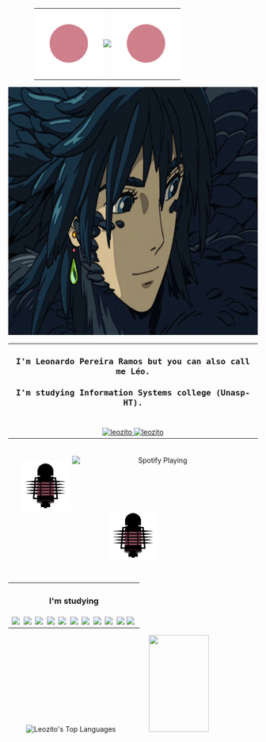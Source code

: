 <table align="center" style="margin: 0 auto; border-collapse: collapse; width: 400px; border: none;">
  <tr style="border: none;">
    <td style="border: none; padding: 0;">
      <img width="140px" height="140px" src="SunD.gif" style="border: none; border-radius: 0;">
    </td>
    <td style="border: none; padding: 0; text-align: center;">
      <a href="https://git.io/typing-svg" target="_blank">
        <img src="https://readme-typing-svg.demolab.com?font=Fira+Code&color=d8748c&size=27&duration=3500&pause=500&center=true&vCenter=true&width=435&lines=Leonardo's+Profile!;Welcome!;" style="border: none; border-radius: 0;">
      </a>
    </td>
    <td style="border: none; padding: 0;">
      <img width="140px" height="140px" src="SunD.gif" style="border: none; border-radius: 0;">
    </td>
  </tr>
</table>





<p align="center">

<img  width="800px" height="500px" src="howls.gif">

</p>

<table align="center" ">
  <tr>
    <td width="800px">
      <h3 align="center">
        <samp> I'm Leonardo Pereira Ramos
                <b></b>
          but you can also call me Léo.
        </samp>
      </h3>
      <h3 align="center">
        <samp> I'm studying
                <b></b>
         Information Systems college (Unasp-HT).
        </samp>
           <br></br>
      </h3>
    </td>
  </tr>
  <tr>
    <td align="center">
      <a href="https://www.linkedin.com/in/leonardo-pereira-ramos-bb0594254/" target="_blank">
        <img src="https://img.shields.io/badge/LinkedIn-0077B5?style=for-the-badge&logo=linkedin&logoColor=white" alt="leozito"/>
      </a>
      <a href="https://www.instagram.com/leo.zinhoz/?igsh=bGI5aWF2angwcHU2" target="_blank">
        <img src="https://img.shields.io/badge/Instagram-fe4164?style=for-the-badge&logo=instagram&logoColor=white" alt="leozito" />
      </a>
    </td>
  </tr>
</table>



<br/>


 
<p align="center">
  <img style="display: inline-block; vertical-align: middle; width: 100px; height: 100px;" src="accela_2.gif">
  <span style="display: inline-block; position: relative; top: -50px;">
    <a href="https://spotify-github-profile.vercel.app/api/view?uid=6xgt5fvmjfj4cg0fep3il0j9s&redirect=true" style="display: inline-block;">
      <img src="https://spotify-github-profile.vercel.app/api/view?uid=6xgt5fvmjfj4cg0fep3il0j9s&cover_image=true&theme=novatorem&show_offline=true&background_color=121212&interchange=true&bar_color=d8748c&bar_color_cover=false" alt="Spotify Playing" width="350" style="display: inline-block;" />
    </a>
  </span>
  <img style="display: inline-block; vertical-align: middle; width: 100px; height: 100px;" src="accela_2.gif">
</p>

<br/>
<table align="center">
  <tr>
    <th colspan="2"><h3>I'm studying</h3></th>
  </tr>
  <tr>
    <td align="center">
      <img src="https://img.shields.io/badge/-Python-0D1117?style=for-the-badge&logo=python&labelColor=0D1117" />&nbsp;
      <img src="https://img.shields.io/badge/-Java-0D1117?style=for-the-badge&logo=java&labelColor=0D1117" />&nbsp;
      <img src="https://img.shields.io/badge/-JavaScript-0D1117?style=for-the-badge&logo=javascript&labelColor=0D1117" />&nbsp;
      <img src="https://img.shields.io/badge/-HTML-0D1117?style=for-the-badge&logo=html5&labelColor=0D1117" />&nbsp;
      <img src="https://img.shields.io/badge/-CSS-0D1117?style=for-the-badge&logo=css3&logoColor=1572B6&labelColor=0D1117" />&nbsp;
      <img src="https://img.shields.io/badge/-GitHub-0D1117?style=for-the-badge&logo=github&labelColor=0D1117" />&nbsp;
      <img src="https://img.shields.io/badge/-Figma-0D1117?style=for-the-badge&logo=figma&labelColor=0D1117" />&nbsp;
      <img src="https://img.shields.io/badge/-Visual%20Studio%20Code-0D1117?style=for-the-badge&logo=visual-studio-code&logoColor=007ACC&labelColor=0D1117" />&nbsp;
      <img src="https://img.shields.io/badge/MySQL-0D1117?style=for-the-badge&logo=mysql&labelColor=0D1117" />&nbsp;
      <img src="https://img.shields.io/badge/React_Native-0D1117?style=for-the-badge&logo=react&labelColor=0D1117" />
      <img src="https://img.shields.io/badge/-PHP-0D1117?style=for-the-badge&logo=php&labelColor=0D1117" />&nbsp;
    </td>
  </tr>
</table>

<div align="center"> 
  <img alt="Leozito's Top Languages" src="https://denvercoder1-github-readme-stats.vercel.app/api/top-langs/?username=leozito956&langs_count=8&layout=compact&theme=react&border_color=1C1C1C&bg_color=1C1C1C&title_color=d8748c&icon_color=FFF" height="195px" width="42%"/>
 <img width="49%" height="195px" src="https://github-readme-streak-stats.herokuapp.com/?user=leozito956&show_icons=true&hide_border=true&locale=en&layout=compact&title_color=FFF&icon_color=FFF&text_color=FFF&bg_color=FFF&ring=FFF&fire=FFF&currStreakLabel=FFF&currStreakNum=FFF&sideNums=FFF&sideLabels=FFF&background=d8748c&dates=FFF" />
   
</div>

